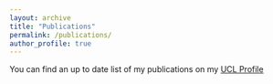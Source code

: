 ```yaml
---
layout: archive
title: "Publications"
permalink: /publications/
author_profile: true
---
```


You can find an up to date list of my publications on my [UCL Profile](https://profiles.ucl.ac.uk/10203)


